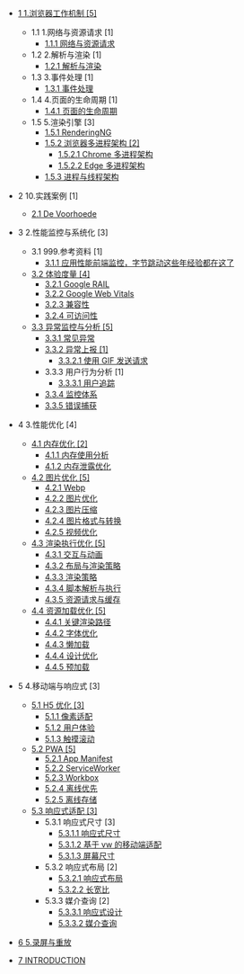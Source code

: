   - [1 1.浏览器工作机制 [5]](/1.浏览器工作机制/README.md)
    - 1.1 1.网络与资源请求 [1]
      - [1.1.1 网络与资源请求](/1.浏览器工作机制/1.网络与资源请求/网络与资源请求.md)
    - 1.2 2.解析与渲染 [1]
      - [1.2.1 解析与渲染](/1.浏览器工作机制/2.解析与渲染/解析与渲染.md)
    - 1.3 3.事件处理 [1]
      - [1.3.1 事件处理](/1.浏览器工作机制/3.事件处理/事件处理.md)
    - 1.4 4.页面的生命周期 [1]
      - [1.4.1 页面的生命周期](/1.浏览器工作机制/4.页面的生命周期/页面的生命周期.md)
    - 1.5 5.渲染引擎 [3]
      - [1.5.1 RenderingNG](/1.浏览器工作机制/5.渲染引擎/RenderingNG.md)
      - [1.5.2 浏览器多进程架构 [2]](/1.浏览器工作机制/5.渲染引擎/浏览器多进程架构/README.md)
        - [1.5.2.1 Chrome 多进程架构](/1.浏览器工作机制/5.渲染引擎/浏览器多进程架构/Chrome%20多进程架构.md)
        - [1.5.2.2 Edge 多进程架构](/1.浏览器工作机制/5.渲染引擎/浏览器多进程架构/Edge%20多进程架构.md)
      - [1.5.3 进程与线程架构](/1.浏览器工作机制/5.渲染引擎/进程与线程架构.md)
  - 2 10.实践案例 [1]
    - [2.1 De Voorhoede](/10.实践案例/De%20Voorhoede.md)
  - 3 2.性能监控与系统化 [3]
    - 3.1 999.参考资料 [1]
      - [3.1.1 应用性能前端监控，字节跳动这些年经验都在这了](/2.性能监控与系统化/999.参考资料/2021-应用性能前端监控，字节跳动这些年经验都在这了.md)
    - [3.2 体验度量 [4]](/2.性能监控与系统化/体验度量/README.md)
      - [3.2.1 Google RAIL](/2.性能监控与系统化/体验度量/Google%20RAIL.md)
      - [3.2.2 Google Web Vitals](/2.性能监控与系统化/体验度量/Google%20Web%20Vitals.md)
      - [3.2.3 兼容性](/2.性能监控与系统化/体验度量/兼容性.md)
      - [3.2.4 可访问性](/2.性能监控与系统化/体验度量/可访问性.md)
    - [3.3 异常监控与分析 [5]](/2.性能监控与系统化/异常监控与分析/README.md)
      - [3.3.1 常见异常](/2.性能监控与系统化/异常监控与分析/常见异常.md)
      - [3.3.2 异常上报 [1]](/2.性能监控与系统化/异常监控与分析/异常上报/README.md)
        - [3.3.2.1 使用 GIF 发送请求](/2.性能监控与系统化/异常监控与分析/异常上报/使用%20GIF%20发送请求.md)
      - 3.3.3 用户行为分析 [1]
        - [3.3.3.1 用户追踪](/2.性能监控与系统化/异常监控与分析/用户行为分析/用户追踪.md)
      - [3.3.4 监控体系](/2.性能监控与系统化/异常监控与分析/监控体系.md)
      - [3.3.5 错误捕获](/2.性能监控与系统化/异常监控与分析/错误捕获.md)
  - 4 3.性能优化 [4]
    - [4.1 内存优化 [2]](/3.性能优化/内存优化/README.md)
      - [4.1.1 内存使用分析](/3.性能优化/内存优化/内存使用分析.md)
      - [4.1.2 内存泄露优化](/3.性能优化/内存优化/内存泄露优化.md)
    - [4.2 图片优化 [5]](/3.性能优化/图片优化/README.md)
      - [4.2.1 Webp](/3.性能优化/图片优化/Webp.md)
      - [4.2.2 图片优化](/3.性能优化/图片优化/图片优化.md)
      - [4.2.3 图片压缩](/3.性能优化/图片优化/图片压缩.md)
      - [4.2.4 图片格式与转换](/3.性能优化/图片优化/图片格式与转换.md)
      - [4.2.5 视频优化](/3.性能优化/图片优化/视频优化.md)
    - [4.3 渲染执行优化 [5]](/3.性能优化/渲染执行优化/README.md)
      - [4.3.1 交互与动画](/3.性能优化/渲染执行优化/交互与动画.md)
      - [4.3.2 布局与渲染策略](/3.性能优化/渲染执行优化/布局与渲染策略.md)
      - [4.3.3 渲染策略](/3.性能优化/渲染执行优化/渲染策略.md)
      - [4.3.4 脚本解析与执行](/3.性能优化/渲染执行优化/脚本解析与执行.md)
      - [4.3.5 资源请求与缓存](/3.性能优化/渲染执行优化/资源请求与缓存.md)
    - [4.4 资源加载优化 [5]](/3.性能优化/资源加载优化/README.md)
      - [4.4.1 关键渲染路径](/3.性能优化/资源加载优化/关键渲染路径.md)
      - [4.4.2 字体优化](/3.性能优化/资源加载优化/字体优化.md)
      - [4.4.3 懒加载](/3.性能优化/资源加载优化/懒加载.md)
      - [4.4.4 设计优化](/3.性能优化/资源加载优化/设计优化.md)
      - [4.4.5 预加载](/3.性能优化/资源加载优化/预加载.md)
  - 5 4.移动端与响应式 [3]
    - [5.1 H5 优化 [3]](/4.移动端与响应式/H5%20优化/README.md)
      - [5.1.1 像素适配](/4.移动端与响应式/H5%20优化/像素适配.md)
      - [5.1.2 用户体验](/4.移动端与响应式/H5%20优化/用户体验.md)
      - [5.1.3 触摸滚动](/4.移动端与响应式/H5%20优化/触摸滚动.md)
    - [5.2 PWA [5]](/4.移动端与响应式/PWA/README.md)
      - [5.2.1 App Manifest](/4.移动端与响应式/PWA/App%20Manifest.md)
      - [5.2.2 ServiceWorker](/4.移动端与响应式/PWA/ServiceWorker.md)
      - [5.2.3 Workbox](/4.移动端与响应式/PWA/Workbox.md)
      - [5.2.4 离线优先](/4.移动端与响应式/PWA/离线优先.md)
      - [5.2.5 离线存储](/4.移动端与响应式/PWA/离线存储.md)
    - [5.3 响应式适配 [3]](/4.移动端与响应式/响应式适配/README.md)
      - 5.3.1 响应式尺寸 [3]
        - [5.3.1.1 响应式尺寸](/4.移动端与响应式/响应式适配/响应式尺寸/响应式尺寸.md)
        - [5.3.1.2 基于 vw 的移动端适配](/4.移动端与响应式/响应式适配/响应式尺寸/基于%20vw%20的移动端适配.md)
        - [5.3.1.3 屏幕尺寸](/4.移动端与响应式/响应式适配/响应式尺寸/屏幕尺寸.md)
      - 5.3.2 响应式布局 [2]
        - [5.3.2.1 响应式布局](/4.移动端与响应式/响应式适配/响应式布局/响应式布局.md)
        - [5.3.2.2 长宽比](/4.移动端与响应式/响应式适配/响应式布局/长宽比.md)
      - 5.3.3 媒介查询 [2]
        - [5.3.3.1 响应式设计](/4.移动端与响应式/响应式适配/媒介查询/响应式设计.md)
        - [5.3.3.2 媒介查询](/4.移动端与响应式/响应式适配/媒介查询/媒介查询.md)
  - [6 5.录屏与重放](/5.录屏与重放/README.md)
    
  - [7 INTRODUCTION](/INTRODUCTION.md)